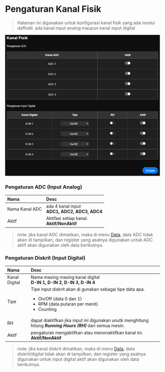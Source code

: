 # Pengaturan Kanal Fisik

> Halaman ini digunakan untuk konfigurasi kanal fisik yang ada modul daffodil. ada kanal input analog maupun kanal input digital

![Kanal Input](../../assets/images/p_knl_fisik.PNG)

### Pengaturan ADC (Input Analog)

|Nama|Desc|
|:---|:---|
|Nama Kanal ADC |ada 4 kanal input<br> __ADC1, ADC2, ADC3, ADC4__|
|Aktif|Aktifasi setiap kanal.<br> __Aktif/NonAktif__|

> note: jika kanal ADC dimatikan, maka di menu [Data](menu/m_data.md), data ADC tidak akan di tampilkan, dan register yang asalnya digunakan untuk ADC aktif akan digunakan oleh data berikutnya.

### Pengaturan Diskrit (Input Digital)

|Nama|Desc|
|:---|:---|
|Kanal Digital|Nama masing masing kanal digital<br> __D-IN 1, D-IN 2, D-IN 3, D-IN 4__|
|Tipe|Tipe input diskrit akan di gunakan sebagai tipe data apa. <br> <ul><li> On/Off (data 0 dan 1) </li><li>RPM (data putaran per menit)</li><li>Counting</li></ul> |
|RH|dapat diaktifkan jika input ini digunakan unutk menghitung hitung _**Running Hours (RH)**_ dari semua mesin.|
|Aktif|pengaturan mengaktifkan atau menonaktifkan kanal ini.<br> __Aktif/NonAktif__|

> note: jika kanal diskrit dimatikan, maka di menu [Data](menu/m_data.md), data diskrit/digital tidak akan di tampilkan, dan register yang asalnya digunakan untuk input digital aktif akan digunakan oleh data berikutnya.